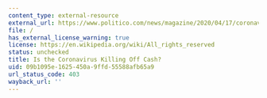 ```yaml
---
content_type: external-resource
external_url: https://www.politico.com/news/magazine/2020/04/17/coronavirus-cash-economy-cashless-paper-money-business-190405?cid=apn
file: /
has_external_license_warning: true
license: https://en.wikipedia.org/wiki/All_rights_reserved
status: unchecked
title: Is the Coronavirus Killing Off Cash?
uid: 09b1095e-1625-450a-9ffd-55588afb65a9
url_status_code: 403
wayback_url: ''
---
```

